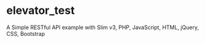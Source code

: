 # elevator_test
A Simple RESTful API example with Slim v3, PHP, JavaScript, HTML, jQuery, CSS, Bootstrap
